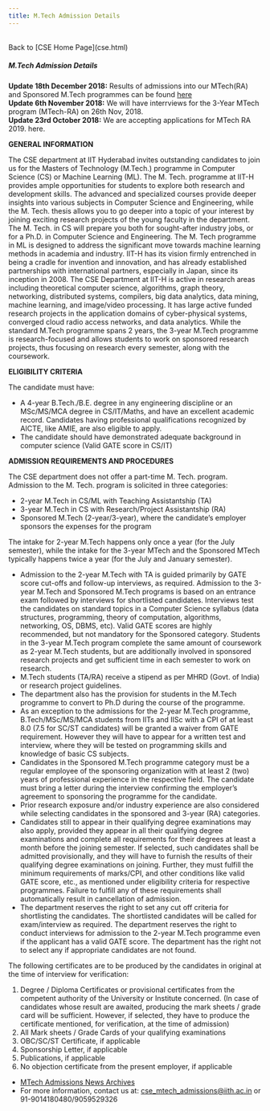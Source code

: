 ```yaml
---
title: M.Tech Admission Details
---
```

<br>
Back to [CSE Home Page](cse.html)  
<br>

##### M.Tech Admission Details
**Update 18th December 2018:** Results of admissions into our MTech(RA) and Sponsored M.Tech programmes can be found [here](m3a.html)  
**Update 6th November 2018:** We will have interrviews for the 3-Year MTech program (MTech-RA) on 26th Nov, 2018.  
**Update 23rd October 2018:** We are accepting applications for MTech RA 2019. here.

**GENERAL INFORMATION**

The CSE department at IIT Hyderabad invites outstanding candidates to join us for the Masters of Technology (M.Tech.) programme in Computer Science (CS) or Machine Learning (ML). The M. Tech. programme at IIT-H provides ample opportunities for students to explore both research and development skills. The advanced and specialized courses provide deeper insights into various subjects in Computer Science and Engineering, while the M. Tech. thesis allows you to go deeper into a topic of your interest by joining exciting research projects of the young faculty in the department. The M. Tech. in CS will prepare you both for sought-after industry jobs, or for a Ph.D. in Computer Science and Engineering. The M. Tech programme in ML is designed to address the significant move towards machine learning methods in academia and industry.  IIT-H has its vision firmly entrenched in being a cradle for invention and innovation, and has already established partnerships with international partners, especially in Japan, since its inception in 2008. The CSE Department at IIT-H is active in research areas including theoretical computer science, algorithms, graph theory, networking, distributed systems, compilers, big data analytics, data mining, machine learning, and image/video processing. It has large active funded research projects in the application domains of cyber-physical systems, converged cloud radio access networks, and data analytics. While the standard M.Tech programme spans 2 years, the 3-year M.Tech programme is research-focused and allows students to work on sponsored research projects, thus focusing on research every semester, along with the coursework.

**ELIGIBILITY CRITERIA**

The candidate must have:  

* A 4-year B.Tech./B.E. degree in any engineering discipline or an MSc/MS/MCA degree in CS/IT/Maths, and have an excellent academic record. Candidates having professional qualifications recognized by AICTE, like AMIE, are also eligible to apply.
* The candidate should have demonstrated adequate background in computer science (Valid GATE score in CS/IT)

**ADMISSION REQUIREMENTS AND PROCEDURES**

The CSE department does not offer a part-time M. Tech. program. Admission to the M. Tech. program is solicited in three categories:

* 2-year M.Tech in CS/ML with Teaching Assistantship (TA)
* 3-year M.Tech in CS with Research/Project Assistantship (RA)
* Sponsored M.Tech (2-year/3-year), where the candidate’s employer sponsors the expenses for the program
 

The intake for 2-year M.Tech happens only once a year (for the July semester), while the intake for the 3-year MTech and the Sponsored MTech typically happens twice a year (for the July and January semester).

* Admission to the 2-year M.Tech with TA is guided primarily by GATE score cut-offs and follow-up interviews, as required. Admission to the 3-year M.Tech and Sponsored M.Tech programs is based on an entrance exam followed by interviews for shortlisted candidates. Interviews test the candidates on standard topics in a Computer Science syllabus (data structures, programming, theory of computation, algorithms, networking, OS, DBMS, etc). Valid GATE scores are highly recommended, but not mandatory for the Sponsored category. Students in the 3-year M.Tech program complete the same amount of coursework as 2-year M.Tech students, but are additionally involved in sponsored research projects and get sufficient time in each semester to work on research.
* M.Tech students (TA/RA) receive a stipend as per MHRD (Govt. of India) or research project guidelines.
* The department also has the provision for students in the M.Tech programme to convert to Ph.D during the course of the programme.
* As an exception to the admissions for the 2-year M.Tech programme, B.Tech/MSc/MS/MCA students from IITs and IISc with a CPI of at least 8.0 (7.5 for SC/ST candidates) will be granted a waiver from GATE requirement. However they will have to appear for a written test and interview, where they will be tested on programming skills and knowledge of basic CS subjects.
* Candidates in the Sponsored M.Tech programme category must be a regular employee of the sponsoring organization with at least 2 (two) years of professional experience in the respective field. The candidate must bring a letter during the interview confirming the employer’s agreement to sponsoring the programme for the candidate.
* Prior research exposure and/or industry experience are also considered while selecting candidates in the sponsored and 3-year (RA) categories.
* Candidates still to appear in their qualifying degree examinations may also apply, provided they appear in all their qualifying degree examinations and complete all requirements for their degrees at least a month before the joining semester. If selected, such candidates shall be admitted provisionally, and they will have to furnish the results of their qualifying degree examinations on joining. Further, they must fulfill the minimum requirements of marks/CPI, and other conditions like valid GATE score, etc., as mentioned under eligibility criteria for respective programmes. Failure to fulfill any of these requirements shall automatically result in cancellation of admission.
* The department reserves the right to set any cut off criteria for shortlisting the candidates. The shortlisted candidates will be called for exam/interview as required. The department reserves the right to conduct interviews for admission to the 2-year M.Tech programme even if the applicant has a valid GATE score. The department has the right not to select any if appropriate candidates are not found.

The following certificates are to be produced by the candidates in original at the time of interview for verification:

  1. Degree / Diploma Certificates or provisional certificates from the competent authority of the University or Institute concerned. (In case of candidates whose result are awaited, producing the mark sheets / grade card will be sufficient. However, if selected, they have to produce the certificate mentioned, for verification, at the time of admission)
  1. All Mark sheets / Grade Cards of your qualifying examinations
  1. OBC/SC/ST Certificate, if applicable
  1. Sponsorship Letter, if applicable
  1. Publications, if applicable
  1. No objection certificate from the present employer, if applicable
 

* [MTech Admissions News Archives](https://cse.iith.ac.in/index-q=node-324.html)
* For more information, contact us at: [cse_mtech_admissions@iith.ac.in](mailto:cse_mtech_admissions@iith.ac.in) or  91-9014180480/9059529326